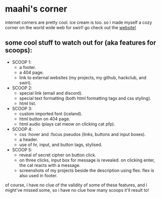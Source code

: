 # maahi's corner

internet corners are pretty cool. ice cream is too. so i made myself a cozy corner on the world wide web for swirl! go check out the [website!](https://maahis-corner.vercel.app/)

## some cool stuff to watch out for (aka features for scoops):
- SCOOP 1:
    - a footer.
    - a 404 page.
    - link to external websites (my projects, my github, hackclub, and swirl).
- SCOOP 2:
    - special link (email and discord).
    - special text formatting (both html formatting tags and css styling).
    - html list.
- SCOOP 3:
    - custom imported font (iceland).
    - html button on 404 page.
    - html audio (plays cat meow on clicking cat pfp).
- SCOOP 4:
    - css :hover and :focus pseudos (links, buttons and input boxes).
    - a header.
    - use of hr, input, and button tags, stylised.
- SCOOP 5:
    - reveal of secret cipher on button click.
    - on three clicks, input box for message is revealed. on clicking enter, the cat reacts with a message.
    - screenshots of my projects beside the description using flex. flex is also used in footer.

of course, i have no clue of the validity of some of these features, and i might've missed some, so i have no clue how many scoops it'll result to!